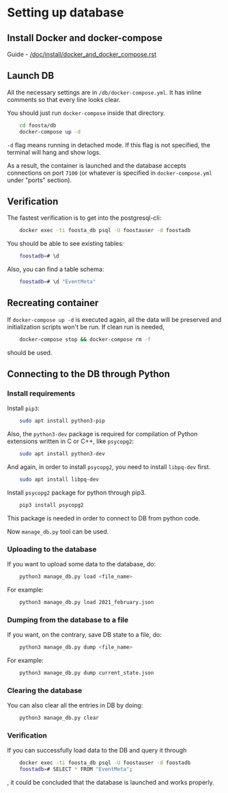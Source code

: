# Setting up database

## Install Docker and docker-compose
Guide - [/doc/install/docker_and_docker_compose.rst](/doc/install/docker_and_docker_compose.rst)



## Launch DB
All the necessary settings are in `/db/docker-compose.yml`.
It has inline comments so that every line looks clear.

You should just run `docker-compose` inside that directory.
```bash
    cd foosta/db
    docker-compose up -d
```

`-d` flag means running in detached mode. If this flag is not specified, the terminal will hang and show logs.

As a result, the container is launched and the database accepts connections on port `7100` (or whatever is specified in `docker-compose.yml` under "ports" section).



## Verification

The fastest verification is to get into the postgresql-cli:
```bash
    docker exec -ti foosta_db psql -U foostauser -d foostadb
```

You should be able to see existing tables:
```bash
    foostadb=# \d
```

Also, you can find a table schema:
```bash
    foostadb=# \d "EventMeta"
```



## Recreating container

If `docker-compose up -d` is executed again, all the data will be preserved and initialization scripts won't be run. If clean run is needed,
```bash
    docker-compose stop && docker-compose rm -f
```
should be used.



## Connecting to the DB through Python
### Install requirements
Install `pip3`:
```bash
    sudo apt install python3-pip
```

Also, the `python3-dev` package is required for compilation of Python extensions written in C or C++, like `psycopg2`:
```bash
    sudo apt install python3-dev
```

And again, in order to install `psycopg2`, you need to install `libpq-dev` first.
```bash
    sudo apt install libpq-dev
```

Install `psycopg2` package for python through pip3.
```bash
    pip3 install psycopg2
```
This package is needed in order to connect to DB from python code.

Now `manage_db.py` tool can be used.


### Uploading to the database
If you want to upload some data to the database, do:
```bash
    python3 manage_db.py load <file_name>
```

For example:
```bash
    python3 manage_db.py load 2021_february.json
```


### Dumping from the database to a file
If you want, on the contrary, save DB state to a file, do:
```bash
    python3 manage_db.py dump <file_name>
```

For example:
```bash
    python3 manage_db.py dump current_state.json
```


### Clearing the database
You can also clear all the entries in DB by doing:
```bash
    python3 manage_db.py clear
```


### Verification
If you can successfully load data to the DB and query it through
```bash
    docker exec -ti foosta_db psql -U foostauser -d foostadb
    foostadb=# SELECT * FROM "EventMeta";
```

, it could be concluded that the database is launched and works properly.
